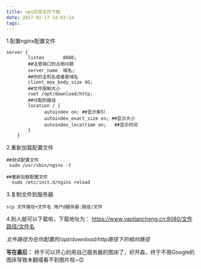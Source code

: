 ```yaml
---
title: vps实现文件下载
date: 2017-02-17 14:03:14
tags:
---
```


1.配置nginx配置文件

```shell
server {
        listen       8080;
        ##注意端口的占用问题
        server_name  域名;
        ##你的主机名或者是域名
        client_max_body_size 4G;
        ##文件限制大小
        root /opt/download/http;
        ##分配的路径
        location / {
		      autoindex on; ##显示索引
		      autoindex_exact_size on; ##显示大小
		      autoindex_localtime on;   ##显示时间
        }
    }
```
2.重新加载配置文件

```shell
##测试配置文件
 sudo /usr/sbin/nginx -t 
 
##重新加载配置文件
  sudo /etc/init.d/nginx reload
```

3.复制文件到服务器

```
scp 文件路径+文件名 用户@服务器:路径/文件
```

4.别人就可以下载啦，下载地址为：
https://www.yaotiancheng.cn:8080/文件路径/文件名

*文件路径为在你配置的/opt/download/http路径下的相对路径*


**写在最后：**
终于可以开心的用自己服务器的图床了，好开森，终于不用Google的图床导致未翻墙看不到图片啦~😊

